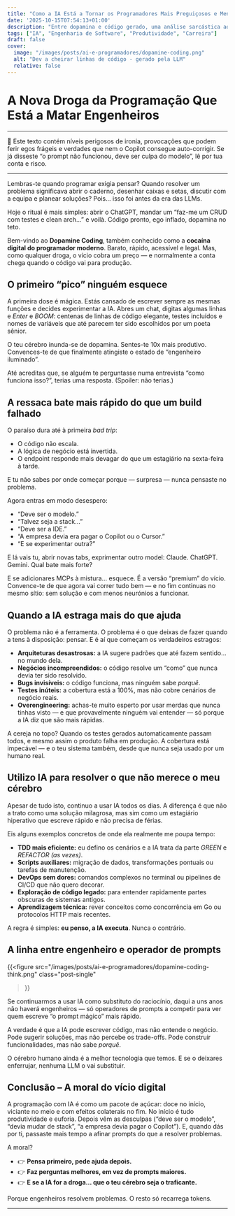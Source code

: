 ```yaml
---
title: "Como a IA Está a Tornar os Programadores Mais Preguiçosos e Menos Engenheiros"
date: '2025-10-15T07:54:13+01:00'
description: "Entre dopamina e código gerado, uma análise sarcástica ao vício moderno dos devs e ao risco de esquecer a parte mais importante que é utilizar o cérebro."
tags: ["IA", "Engenharia de Software", "Produtividade", "Carreira"]
draft: false
cover:
  image: "/images/posts/ai-e-programadores/dopamine-coding.png"
  alt: "Dev a cheirar linhas de código - gerado pela LLM"
  relative: false
---
```


# A Nova Droga da Programação Que Está a Matar Engenheiros

---

💊 Este texto contém níveis perigosos de ironia, provocações que podem ferir egos frágeis e verdades que nem o Copilot consegue auto-corrigir. Se já disseste “o prompt não funcionou, deve ser culpa do modelo”, lê por tua conta e risco.

---

Lembras-te quando programar exigia pensar? Quando resolver um problema significava abrir o caderno, desenhar caixas e setas, discutir com a equipa e planear soluções? Pois… isso foi antes da era das LLMs.

Hoje o ritual é mais simples: abrir o ChatGPT, mandar um “faz-me um CRUD com testes e clean arch...” e voilà. Código pronto, ego inflado, dopamina no teto.

Bem-vindo ao **Dopamine Coding**, também conhecido como a **cocaína digital do programador moderno**. Barato, rápido, acessível e legal. Mas, como qualquer droga, o vício cobra um preço — e normalmente a conta chega quando o código vai para produção.

## O primeiro “pico” ninguém esquece

A primeira dose é mágica. Estás cansado de escrever sempre as mesmas funções e decides experimentar a IA. Abres um chat, digitas algumas linhas e *Enter* e *BOOM*: centenas de linhas de código elegante, testes incluídos e nomes de variáveis que até parecem ter sido escolhidos por um poeta sênior.

O teu cérebro inunda-se de dopamina.
Sentes-te 10x mais produtivo.
Convences-te de que finalmente atingiste o estado de “engenheiro iluminado”.

Até acreditas que, se alguém te perguntasse numa entrevista “como funciona isso?”, terias uma resposta. (Spoiler: não terias.)

## A ressaca bate mais rápido do que um build falhado

O paraíso dura até à primeira *bad trip*:

* O código não escala.
* A lógica de negócio está invertida.
* O endpoint responde mais devagar do que um estagiário na sexta-feira à tarde.

E tu não sabes por onde começar porque — surpresa — nunca pensaste no problema.

Agora entras em modo desespero:

* “Deve ser o modelo.”
* “Talvez seja a stack…”
* “Deve ser a IDE.”
* “A empresa devia era pagar o Copilot ou o Cursor.”
* “E se experimentar outra?”

E lá vais tu, abrir novas tabs, exprimentar outro model:
Claude. ChatGPT. Gemini.
Qual bate mais forte?

E se adicionares MCPs à mistura… esquece. É a versão “premium” do vício. Convence-te de que agora vai correr tudo bem — e no fim continuas no mesmo sítio: sem solução e com menos neurónios a funcionar.

## Quando a IA estraga mais do que ajuda

O problema não é a ferramenta. O problema é o que deixas de fazer quando a tens à disposição: pensar.
E é aí que começam os verdadeiros estragos:

* **Arquiteturas desastrosas:** a IA sugere padrões que até fazem sentido… no mundo dela.
* **Negócios incompreendidos:** o código resolve um “como” que nunca devia ter sido resolvido.
* **Bugs invisíveis:** o código funciona, mas ninguém sabe *porquê*.
* **Testes inúteis:** a cobertura está a 100%, mas não cobre cenários de negócio reais.
* **Overengineering:** achas-te muito esperto por usar merdas que nunca tinhas visto — e que provavelmente ninguém vai entender — só porque a IA diz que são mais rápidas.

A cereja no topo? Quando os testes gerados automaticamente passam todos, e mesmo assim o produto falha em produção. A cobertura está impecável — e o teu sistema também, desde que nunca seja usado por um humano real.

## Utilizo IA para resolver o que não merece o meu cérebro

Apesar de tudo isto, continuo a usar IA todos os dias. A diferença é que não a trato como uma solução milagrosa, mas sim como um estagiário hiperativo que escreve rápido e não precisa de férias.

Eis alguns exemplos concretos de onde ela realmente me poupa tempo:

* **TDD mais eficiente:** eu defino os cenários e a IA trata da parte *GREEN* e *REFACTOR (as vezes)*.
* **Scripts auxiliares:** migração de dados, transformações pontuais ou tarefas de manutenção.
* **DevOps sem dores:** comandos complexos no terminal ou pipelines de CI/CD que não quero decorar.
* **Exploração de código legado:** para entender rapidamente partes obscuras de sistemas antigos.
* **Aprendizagem técnica:** rever conceitos como concorrência em Go ou protocolos HTTP mais recentes.

A regra é simples: **eu penso, a IA executa**.
Nunca o contrário.

## A linha entre engenheiro e operador de prompts

{{<figure
src="/images/posts/ai-e-programadores/dopamine-coding-think.png"
class="post-single"
>}}

Se continuarmos a usar IA como substituto do raciocínio, daqui a uns anos não haverá engenheiros — só operadores de prompts a competir para ver quem escreve “o prompt mágico” mais rápido.

A verdade é que a IA pode escrever código, mas não entende o negócio. Pode sugerir soluções, mas não percebe os trade-offs. Pode construir funcionalidades, mas não sabe *porquê*.

O cérebro humano ainda é a melhor tecnologia que temos.
E se o deixares enferrujar, nenhuma LLM o vai substituir.

## Conclusão – A moral do vício digital

A programação com IA é como um pacote de açúcar: doce no início, viciante no meio e com efeitos colaterais no fim.
No início é tudo produtividade e euforia. Depois vêm as desculpas (“deve ser o modelo”, “devia mudar de stack”, “a empresa devia pagar o Copilot”). E, quando dás por ti, passaste mais tempo a afinar prompts do que a resolver problemas.

A moral?

* 👉 **Pensa primeiro, pede ajuda depois.**
* 👉 **Faz perguntas melhores, em vez de prompts maiores.**
* 👉 **E se a IA for a droga… que o teu cérebro seja o traficante.**

Porque engenheiros resolvem problemas. O resto só recarrega tokens.

---